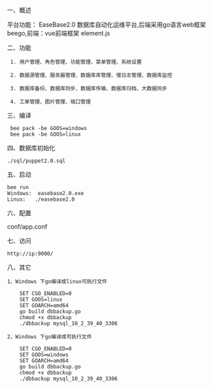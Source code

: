 一、概述  

   平台功能： EaseBase2.0 数据库自动化运维平台,后端采用go语言web框架beego,前端：vue前端框架 element.js

二、功能  
   
     1. 用户管理、角色管理、功能管理、菜单管理、系统设置
       
     2. 数据源管理、服务器管理、数据库库管理、慢日志管理、数据库监控
       
     3. 数据库备份、数据库同步、数据库传输、数据库归档、大数据同步
       
     4. 工单管理、图片管理、端口管理  
       
三、编译

     bee pack -be GOOS=windows
     bee pack -be GOOS=linux
     
四、数据库初始化

    ./sql/puppet2.0.sql

五、启动

    bee run
    Windows:  easebase2.0.exe
    Linux:   ./easebase2.0
        
六、配置 

   conf/app.conf
    
七、访问

    http://ip:9000/
    
八、其它

   	1、Windows 下go编译成linux可执行文件
   	
        SET CGO_ENABLED=0
        SET GOOS=linux
        SET GOARCH=amd64
        go build dbbackup.go
        chmod +x dbbackup
        ./dbbackup mysql_10_2_39_40_3306
   
   	2、Windows 下go编译成可执行文件
   	
        SET CGO_ENABLED=0
        SET GOOS=windows
        SET GOARCH=amd64
        go build dbbackup.go
        chmod +x dbbackup
        ./dbbackup mysql_10_2_39_40_3306
   
